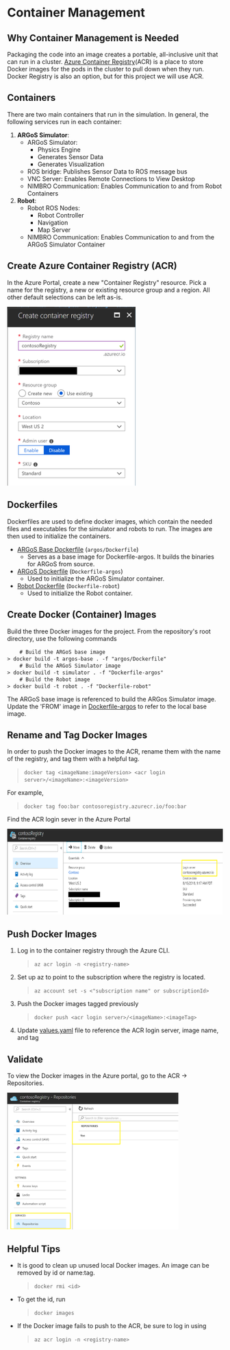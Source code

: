 # Container Management

## Why Container Management is Needed

Packaging the code into an image creates a portable, all-inclusive unit that can run in a cluster. [Azure Container Registry](https://docs.microsoft.com/en-us/azure/container-registry/container-registry-intro)(ACR) is a place to store Docker images for the pods in the cluster to pull down when they run. Docker Registry is also an option, but for this project we will use ACR.

## Containers

There are two main containers that run in the simulation. In general, the following services run in each container:

1. **ARGoS Simulator**:
    - ARGoS Simulator:
        - Physics Engine
        - Generates Sensor Data
        - Generates Visualization
    - ROS bridge: Publishes Sensor Data to ROS message bus
    - VNC Server: Enables Remote Connections to View Desktop
    - NIMBRO Communication: Enables Communication to and from Robot Containers
1. **Robot**:
    - Robot ROS Nodes:
        - Robot Controller
        - Navigation
        - Map Server
    - NIMBRO Communication: Enables Communication to and from the ARGoS Simulator Container

## Create Azure Container Registry (ACR)

In the Azure Portal, create a new "Container Registry" resource.  Pick a name for the registry, a new or existing resource group and a region. All other default selections can be left as-is.

<img src="../images/createAcr.png" alt="ACR Creation" width="300">

## Dockerfiles

Dockerfiles are used to define docker images, which contain the needed files and executables for the simulator and robots to run. The images are then used to initialize the containers.

- [ARGoS Base Dockerfile](../argos/Dockerfile) (`argos/Dockerfile`)
  - Serves as a base image for Dockerfile-argos. It builds the binaries for ARGoS from source.
- [ARGoS Dockerfile](../Dockerfile-argos) (`Dockerfile-argos`)
  - Used to initialize the ARGoS Simulator container.
- [Robot Dockerfile](../Dockerfile-robot) (`Dockerfile-robot`)
  - Used to initialize the Robot container.

## Create Docker (Container) Images

Build the three Docker images for the project. From the repository's root directory, use the following commands

```console
    # Build the ARGoS base image
> docker build -t argos-base . -f "argos/Dockerfile"
    # Build the ARGoS Simulator image
> docker build -t simulator . -f "Dockerfile-argos"
    # Build the Robot image
> docker build -t robot . -f "Dockerfile-robot"
```

The ARGoS base image is referenced to build the ARGos Simulator image. Update the 'FROM' image in [Dockerfile-argos](../Dockerfile-argos) to refer to the local base image.

## Rename and Tag Docker Images

In order to push the Docker images to the ACR, rename them with the name of the registry, and tag them with a helpful tag.
> ```docker tag <imageName:imageVersion> <acr login server>/<imageName>:<imageVersion>```

For example,
> ```docker tag foo:bar contosoregistry.azurecr.io/foo:bar```

Find the ACR login sever in the Azure Portal

<img src="../images/acrLoginServer.png" alt="ACR Login Server" height="200" />

## Push Docker Images

1. Log in to the container registry through the Azure CLI.
    > ```az acr login -n <registry-name>```

2. Set up az to point to the subscription where the registry is located.
    > ```az account set -s <"subscription name" or subscriptionId>```

3. Push the Docker images tagged previously
    > ```docker push <acr login server>/<imageName>:<imageTag>```

4. Update [values.yaml](../helm/ros-simulation/values.yaml) file to reference the ACR login server, image name, and tag

## Validate

To view the Docker images in the Azure portal, go to the ACR -> Repositories.

<img src="../images/acrRepository.png" alt="ACR Repositories" width="400" />

## Helpful Tips

- It is good to clean up unused local Docker images. An image can be removed by id or name:tag.
   > ```docker rmi <id>```
- To get the id, run
   > ```docker images```
- If the Docker image fails to push to the ACR, be sure to log in using
   > ```az acr login -n <registry-name>```
